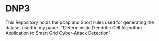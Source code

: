 # DNP3
This Repository holds the pcap and Snort rules used for generating the dataset used in my paper: "Deterministic Dendritic Cell Algorithm Application to Smart Grid Cyber-Attack Detection"
